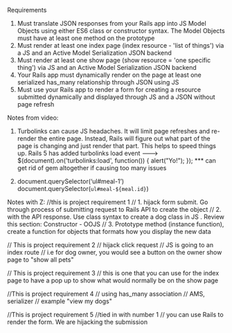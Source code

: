 Requirements

1. Must translate JSON responses from your Rails app into JS Model Objects using either ES6 class or constructor syntax. The Model Objects must have at least one method on the prototype
2. Must render at least one index page (index resource - 'list of things') via a JS and an Active Model Serialization JSON backend
3. Must render at least one show page (show resource = 'one specific thing') via JS and an Active Model Serialization JSON backend
4. Your Rails app must dynamically render on the page at least one serialized has_many relationship through JSON using JS
5. Must use your Rails app to render a form for creating a resource submitted dynamically and displayed through JS and a JSON without page refresh

Notes from video:
1. Turbolinks can cause JS headaches. It will limit page refreshes and re-render the entire page. Instead, Rails will figure out what part of the page is changing and just render that part. This helps to speed things up. Rails 5 has added turbolinks load event ---> $(document).on('turbolinks:load', function()) {
  alert("Yo!");
});
*** can get rid of gem altogether if causing too many issues

1. document.querySelector(‘ul#meal-1’)
   document.querySelector(`ul#meal-${meal.id}`)

Notes with Z:
//this is project requirement 1
// 1. hijack form submit. Go through process of submitting request to Rails API to create the object
// 2. with the API response. Use class syntax to create a dog class in JS . Review this section: Constructor - OOJS
// 3. Prototype method (instance function), create a function for objects that formats how you display the new data


// This is project requirement 2
// hijack click request
// JS is going to an index route
// i.e for dog owner, you would see a button on the owner show page to "show all pets"


// This is project requirement 3
// this is one that you can use for the index page to have a pop up to show what would normally be on the show page


//This is project requirement 4
// using has_many association
// AMS, serializer
// example "view my dogs"


//This is project requirement 5
//tied in with number 1
// you can use Rails to render the form. We are hijacking the submission
